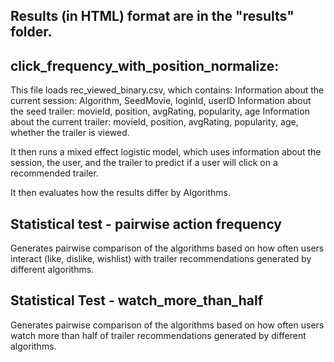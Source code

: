 ## Results (in HTML) format are in the "results" folder.

## click_frequency_with_position_normalize: 

This file loads rec_viewed_binary.csv, which contains:
Information about the current session: Algorithm, SeedMovie, loginId, userID
Information about the seed trailer: movieId, position, avgRating, popularity, age
Information about the current trailer: movieId, position, avgRating, popularity, age, whether the trailer is viewed.

It then runs a mixed effect logistic model, which uses information about the session, the user, and the trailer to predict if a user will click on a recommended trailer.

It then evaluates how the results differ by Algorithms.

## Statistical test - pairwise action frequency
Generates pairwise comparison of the algorithms based on how often users interact (like, dislike, wishlist) with trailer recommendations generated by different algorithms.  

## Statistical Test - watch_more_than_half
Generates pairwise comparison of the algorithms based on how often users watch more than half of trailer recommendations generated by different algorithms.  

